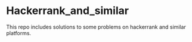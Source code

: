 # Hackerrank_and_similar
This repo includes solutions to some problems on hackerrank and similar platforms.
